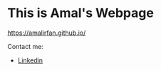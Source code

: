 This is Amal's Webpage
======================

https://amalirfan.github.io/

Contact me:
- [Linkedin](https://in.linkedin.com/in/amal-irfan-k-c-470556318?trk=people-guest_people_search-card)
